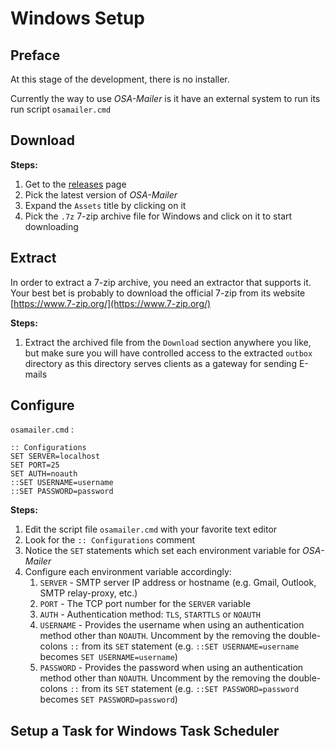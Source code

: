 # Windows Setup

## Preface

At this stage of the development, there is no installer.

Currently the way to use _OSA-Mailer_ is it have an external system to run its run script `osamailer.cmd`

## Download

**Steps:**
1. Get to the [releases](https://github.com/DK26/osa-mailer/releases) page
2. Pick the latest version of _OSA-Mailer_
3. Expand the `Assets` title by clicking on it
4. Pick the `.7z` 7-zip archive file for Windows and click on it to start downloading

## Extract

In order to extract a 7-zip archive, you need an extractor that supports it. Your best bet is probably to download the official 7-zip from its website [https://www.7-zip.org/](https://www.7-zip.org/)

**Steps:**  

1. Extract the archived file from the `Download` section anywhere you like, but make sure you will have controlled access to the extracted `outbox` directory as this directory serves clients as a gateway for sending E-mails

## Configure

`osamailer.cmd` :

```batch
:: Configurations
SET SERVER=localhost
SET PORT=25
SET AUTH=noauth
::SET USERNAME=username
::SET PASSWORD=password
```

**Steps:**

1. Edit the script file `osamailer.cmd` with your favorite text editor
2. Look for the `:: Configurations` comment  
3. Notice the `SET` statements which set each environment variable for _OSA-Mailer_
4. Configure each environment variable accordingly:
   1. `SERVER` - SMTP server IP address or hostname (e.g. Gmail, Outlook, SMTP relay-proxy, etc.)
   2. `PORT` - The TCP port number for the `SERVER` variable
   3. `AUTH` - Authentication method: `TLS`, `STARTTLS` or `NOAUTH`
   4. `USERNAME` - Provides the username when using an authentication method other than `NOAUTH`. Uncomment by the removing the double-colons `::` from its `SET` statement (e.g. `::SET USERNAME=username` becomes `SET USERNAME=username`)
   5. `PASSWORD` - Provides the password when using an authentication method other than `NOAUTH`. Uncomment by the removing the double-colons `::` from its `SET` statement (e.g. `::SET PASSWORD=password` becomes `SET PASSWORD=password`)



## Setup a Task for Windows Task Scheduler